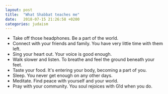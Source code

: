 ```yaml
---
layout: post
title:  "What Shabbat teaches me"
date:   2018-07-15 21:26:58 +0200
categories: judaism
---
```


<!-- ![Building a fence](/assets/images/fenceBlogPost.jpg){: .after-title }
<br/><br/> -->

<div class="listBlog">

<ul>
<li> Take off those headphones. Be a part of the world. </li> 
<li> Connect with your friends and family. You have very little time with them left.</li> 
<li> Sing your heart out. Your voice is good enough.</li> 
<li> Walk slower and listen. To breathe and feel the ground beneath your feet.</li> 
<li> Taste your food. It's entering your body, becoming a part of you.</li> 
<li> Sleep. You never get enough on any other days.</li> 
<li> Meditate. Find peace with yourself and your world.</li> 
<li> Pray with your community. You soul rejoices with G!d when you do.</li> 
</ul>
</div>